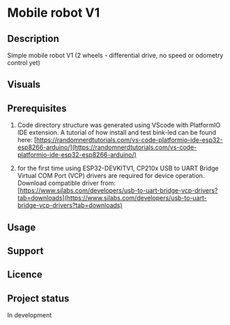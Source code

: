 # Mobile robot V1

## Description
Simple mobile robot V1 (2 wheels - differential drive, no speed or odometry control yet)

## Visuals

## Prerequisites
1. Code directory structure was generated using VScode with PlatformIO IDE extension. A tutorial of how install and test bink-led can be found here:
    [https://randomnerdtutorials.com/vs-code-platformio-ide-esp32-esp8266-arduino/](https://randomnerdtutorials.com/vs-code-platformio-ide-esp32-esp8266-arduino/)

2. for the first time using ESP32-DEVKITV1, CP210x USB to UART Bridge Virtual COM Port (VCP) drivers are required for device operation. Download compatible driver from:
    [https://www.silabs.com/developers/usb-to-uart-bridge-vcp-drivers?tab=downloads](https://www.silabs.com/developers/usb-to-uart-bridge-vcp-drivers?tab=downloads)

## Usage

## Support

## Licence

## Project status
In development 

